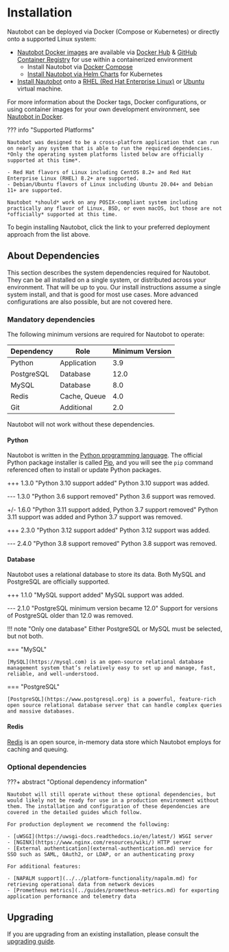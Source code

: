 # Installation

Nautobot can be deployed via Docker (Compose or Kubernetes) or directly onto a supported Linux system:

* [Nautobot Docker images](../guides/docker.md) are available via [Docker Hub](https://hub.docker.com/r/networktocode/nautobot) & [GitHub Container Registry](https://github.com/nautobot/nautobot/pkgs/container/nautobot) for use within a containerized environment
    * Install Nautobot via [Docker Compose](https://github.com/nautobot/nautobot-docker-compose)
    * [Install Nautobot via Helm Charts](https://docs.nautobot.com/projects/helm-charts/en/stable/) for Kubernetes
* [Install Nautobot](install_system.md) onto a [RHEL (Red Hat Enterprise Linux)](https://www.redhat.com/en/technologies/linux-platforms/enterprise-linux) or [Ubuntu](https://ubuntu.com/) virtual machine.

For more information about the Docker tags, Docker configurations, or using container images for your own development environment, see [Nautobot in Docker](../guides/docker.md).

??? info "Supported Platforms"

    Nautobot was designed to be a cross-platform application that can run on nearly any system that is able to run the required dependencies. *Only the operating system platforms listed below are officially supported at this time*.

    - Red Hat flavors of Linux including CentOS 8.2+ and Red Hat Enterprise Linux (RHEL) 8.2+ are supported.
    - Debian/Ubuntu flavors of Linux including Ubuntu 20.04+ and Debian 11+ are supported.

    Nautobot *should* work on any POSIX-compliant system including practically any flavor of Linux, BSD, or even macOS, but those are not *officially* supported at this time.

To begin installing Nautobot, click the link to your preferred deployment approach from the list above.

## About Dependencies

This section describes the system dependencies required for Nautobot. They can be all installed on a single system, or distributed across your environment. That will be up to you. Our install instructions assume a single system install, and that is good for most use cases. More advanced configurations are also possible, but are not covered here.

### Mandatory dependencies

The following minimum versions are required for Nautobot to operate:

| Dependency | Role         | Minimum Version |
| ---------- | ------------ | --------------- |
| Python     | Application  | 3.9             |
| PostgreSQL | Database     | 12.0            |
| MySQL      | Database     | 8.0             |
| Redis      | Cache, Queue | 4.0             |
| Git        | Additional   | 2.0             |

Nautobot will not work without these dependencies.

#### Python

Nautobot is written in the [Python programming language](https://www.python.org/). The official Python package installer is called [Pip](https://pip.pypa.io/en/stable/), and you will see the `pip` command referenced often to install or update Python packages.

+++ 1.3.0 "Python 3.10 support added"
    Python 3.10 support was added.

--- 1.3.0 "Python 3.6 support removed"
    Python 3.6 support was removed.

+/- 1.6.0 "Python 3.11 support added, Python 3.7 support removed"
    Python 3.11 support was added and Python 3.7 support was removed.

+++ 2.3.0 "Python 3.12 support added"
    Python 3.12 support was added.

--- 2.4.0 "Python 3.8 support removed"
    Python 3.8 support was removed.

#### Database

Nautobot uses a relational database to store its data. Both MySQL and PostgreSQL are officially supported.

+++ 1.1.0 "MySQL support added"
    MySQL support was added.

--- 2.1.0 "PostgreSQL minimum version became 12.0"
    Support for versions of PostgreSQL older than 12.0 was removed.

!!! note "Only one database"
    Either PostgreSQL or MySQL must be selected, but not both.

=== "MySQL"

    [MySQL](https://mysql.com) is an open-source relational database management system that’s relatively easy to set up and manage, fast, reliable, and well-understood.

=== "PostgreSQL"

    [PostgreSQL](https://www.postgresql.org) is a powerful, feature-rich open source relational database server that can handle complex queries and massive databases.

#### Redis

[Redis](https://redis.io/) is an open source, in-memory data store which Nautobot employs for caching and queuing.

### Optional dependencies

???+ abstract "Optional dependency information"

    Nautobot will still operate without these optional dependencies, but would likely not be ready for use in a production environment without them. The installation and configuration of these dependencies are covered in the detailed guides which follow.

    For production deployment we recommend the following:

    - [uWSGI](https://uwsgi-docs.readthedocs.io/en/latest/) WSGI server
    - [NGINX](https://www.nginx.com/resources/wiki/) HTTP server
    - [External authentication](external-authentication.md) service for SSO such as SAML, OAuth2, or LDAP, or an authenticating proxy

    For additional features:

    - [NAPALM support](../../platform-functionality/napalm.md) for retrieving operational data from network devices
    - [Prometheus metrics](../guides/prometheus-metrics.md) for exporting application performance and telemetry data

## Upgrading

If you are upgrading from an existing installation, please consult the [upgrading guide](../upgrading/upgrading.md).
